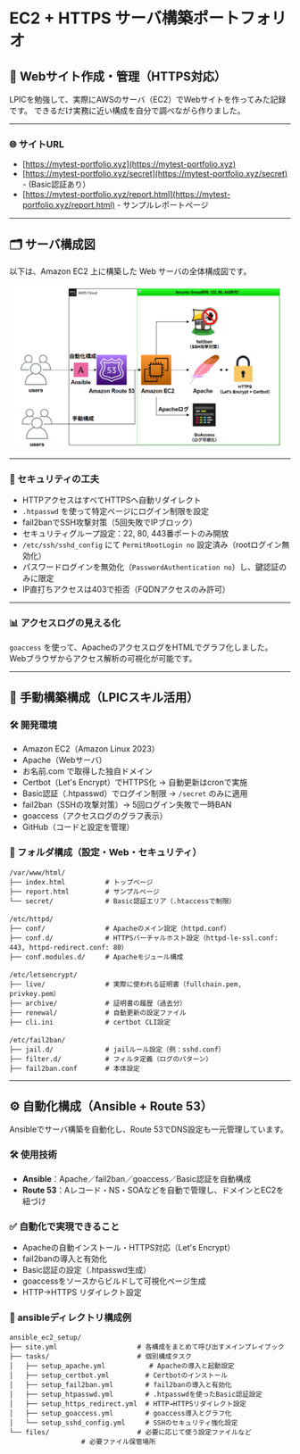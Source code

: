 # EC2 + HTTPS サーバ構築ポートフォリオ

## 🔧 Webサイト作成・管理（HTTPS対応）

LPICを勉強して、実際にAWSのサーバ（EC2）でWebサイトを作ってみた記録です。
できるだけ実務に近い構成を自分で調べながら作りました。

---

### 🌐 サイトURL

* [https://mytest-portfolio.xyz](https://mytest-portfolio.xyz)
* [https://mytest-portfolio.xyz/secret](https://mytest-portfolio.xyz/secret)  - (Basic認証あり）
* [https://mytest-portfolio.xyz/report.html](https://mytest-portfolio.xyz/report.html) - サンプルレポートページ
  
---

## 🗂 サーバ構成図

以下は、Amazon EC2 上に構築した Web サーバの全体構成図です。

![EC2構成図](./images/ec2-architecture.png)

---

### 🔐 セキュリティの工夫

* HTTPアクセスはすべてHTTPSへ自動リダイレクト
* `.htpasswd` を使って特定ページにログイン制限を設定
* fail2banでSSH攻撃対策（5回失敗でIPブロック）
* セキュリティグループ設定：22, 80, 443番ポートのみ開放
* `/etc/ssh/sshd_config` にて `PermitRootLogin no` 設定済み（rootログイン無効化）
* パスワードログインを無効化（`PasswordAuthentication no`）し、鍵認証のみに限定
* IP直打ちアクセスは403で拒否（FQDNアクセスのみ許可）

---

### 📊 アクセスログの見える化

`goaccess` を使って、ApacheのアクセスログをHTMLでグラフ化しました。
Webブラウザからアクセス解析の可視化が可能です。

---

## 🔹 手動構築構成（LPICスキル活用）

### 🛠 開発環境

* Amazon EC2（Amazon Linux 2023）
* Apache（Webサーバ）
* お名前.com で取得した独自ドメイン
* Certbot（Let's Encrypt）でHTTPS化 → 自動更新はcronで実施
* Basic認証（.htpasswd）でログイン制限 → `/secret` のみに適用
* fail2ban（SSHの攻撃対策）→ 5回ログイン失敗で一時BAN
* goaccess（アクセスログのグラフ表示）
* GitHub（コードと設定を管理）

### 📁 フォルダ構成（設定・Web・セキュリティ）

```plaintext
/var/www/html/
├── index.html          # トップページ
├── report.html         # サンプルページ
└── secret/             # Basic認証エリア（.htaccessで制限）

/etc/httpd/
├── conf/               # Apacheのメイン設定（httpd.conf）
├── conf.d/             # HTTPSバーチャルホスト設定（httpd-le-ssl.conf: 443, httpd-redirect.conf: 80）
├── conf.modules.d/     # Apacheモジュール構成

/etc/letsencrypt/
├── live/               # 実際に使われる証明書（fullchain.pem, privkey.pem）
├── archive/            # 証明書の履歴（過去分）
├── renewal/            # 自動更新の設定ファイル
├── cli.ini             # certbot CLI設定

/etc/fail2ban/
├── jail.d/             # jailルール設定（例：sshd.conf）
├── filter.d/           # フィルタ定義（ログのパターン）
├── fail2ban.conf       # 本体設定
```

---

## ⚙️ 自動化構成（Ansible + Route 53）

Ansibleでサーバ構築を自動化し、Route 53でDNS設定も一元管理しています。

### 🛠 使用技術

* **Ansible**：Apache／fail2ban／goaccess／Basic認証を自動構成
* **Route 53**：Aレコード・NS・SOAなどを自動で管理し、ドメインとEC2を紐づけ

### ✅ 自動化で実現できること

* Apacheの自動インストール・HTTPS対応（Let's Encrypt）
* fail2banの導入と有効化
* Basic認証の設定（.htpasswd生成）
* goaccessをソースからビルドして可視化ページ生成
* HTTP→HTTPS リダイレクト設定

### 📁 ansibleディレクトリ構成例

```plaintext
ansible_ec2_setup/
├── site.yml                    # 各構成をまとめて呼び出すメインプレイブック
├── tasks/                      # 個別構成タスク
│   ├── setup_apache.yml           # Apacheの導入と起動設定
│   ├── setup_certbot.yml         # Certbotのインストール
│   ├── setup_fail2ban.yml        # fail2banの導入と有効化
│   ├── setup_htpasswd.yml        # .htpasswdを使ったBasic認証設定
│   ├── setup_https_redirect.yml  # HTTP→HTTPSリダイレクト設定
│   ├── setup_goaccess.yml        # goaccess導入とグラフ化
│   └── setup_sshd_config.yml     # SSHのセキュリティ強化設定
└── files/                      # 必要に応じて使う設定ファイルなど
                  # 必要ファイル保管場所
```
